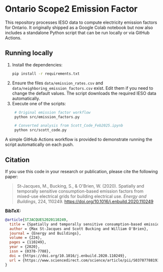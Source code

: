 # Ontario Scope2 Emission Factor

This repository processes IESO data to compute electricity emission factors for Ontario. It originally shipped as a Google Colab notebook but now also includes a standalone Python script that can be run locally or via GitHub Actions.

## Running locally
1. Install the dependencies:
   ```bash
   pip install -r requirements.txt
   ```
2. Ensure the files `data/emission_rates.csv` and `data/neighboring_emission_factors.csv` exist. Edit them if you need to change the default values.
   The script downloads the required IESO data automatically.
3. Execute one of the scripts:
   ```bash
    # Original emission factor workflow
    python src/emission_factors.py

    # Converted analysis from Scott_Code_Feb2025.ipynb
    python src/scott_code.py
    ```

A simple GitHub Actions workflow is provided to demonstrate running the script automatically on each push.

## Citation

If you use this code in your research or publication, please cite the following paper:

> St-Jacques, M., Bucking, S., & O'Brien, W. (2020). Spatially and temporally sensitive consumption-based emission factors from mixed-use electrical grids for building electrical use. *Energy and Buildings*, 224, 110249. https://doi.org/10.1016/j.enbuild.2020.110249

**BibTeX:**
```bibtex
@article{STJACQUES2020110249,
  title = {Spatially and temporally sensitive consumption-based emission factors from mixed-use electrical grids for building electrical use},
  author = {Max St-Jacques and Scott Bucking and William O'Brien},
  journal = {Energy and Buildings},
  volume = {224},
  pages = {110249},
  year = {2020},
  issn = {0378-7788},
  doi = {https://doi.org/10.1016/j.enbuild.2020.110249},
  url = {https://www.sciencedirect.com/science/article/pii/S0378778819337387}
}
```
